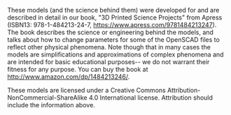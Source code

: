 These models (and the science behind them) were developed for and are described in detail in our book, "3D Printed Science Projects" from Apress (ISBN13: 978-1-484213-24-7, https://www.apress.com/9781484213247). The book describes the science or engineering behind the models, and talks about how to change parameters for some of the OpenSCAD files to reflect other physical phenomena. Note though that in many cases the models are simplifications and approximations of complex phenomena and are intended for basic educational purposes-- we do not warrant their fitness for any purpose. You can buy the book at http://www.amazon.com/dp/1484213246/.

These models are licensed under a Creative Commons Attribution-NonCommercial-ShareAlike 4.0 International license. Attribution should include the information above.